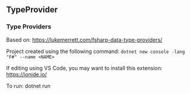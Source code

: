 ## TypeProvider

### Type Providers
Based on: https://lukemerrett.com/fsharp-data-type-providers/

Project created using the following command: `dotnet new console -lang "F#" --name <NAME>`

If editing using VS Code, you may want to install this extension: https://ionide.io/

To run: dotnet run